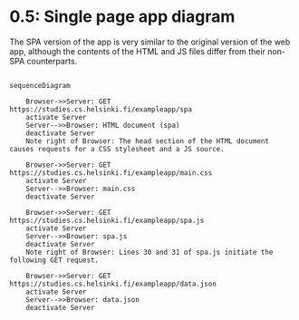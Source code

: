 # 0.5: Single page app diagram

The SPA version of the app is very similar to the original version of the web app, although the contents of the HTML and JS files differ from their non-SPA counterparts.

```mermaid

sequenceDiagram

    Browser->>Server: GET https://studies.cs.helsinki.fi/exampleapp/spa
    activate Server
    Server-->>Browser: HTML document (spa)
    deactivate Server
    Note right of Browser: The head section of the HTML document causes requests for a CSS stylesheet and a JS source.

    Browser->>Server: GET https://studies.cs.helsinki.fi/exampleapp/main.css
    activate Server
    Server-->>Browser: main.css
    deactivate Server

    Browser->>Server: GET https://studies.cs.helsinki.fi/exampleapp/spa.js
    activate Server
    Server-->>Browser: spa.js
    deactivate Server
    Note right of Browser: Lines 30 and 31 of spa.js initiate the following GET request.

    Browser->>Server: GET https://studies.cs.helsinki.fi/exampleapp/data.json
    activate Server
    Server-->>Browser: data.json
    deactivate Server

```